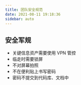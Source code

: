 ```yaml
---
title: 团队安全规范
date: 2021-08-11 19:18:36
sidebar: auto
---
```


## 安全军规

- 关键信息资产需要使用 VPN 管控
- 临走时需要锁屏
- 不对屏幕拍照
- 不在便利贴上书写密码
- 密码不提交到代码库、文档中
